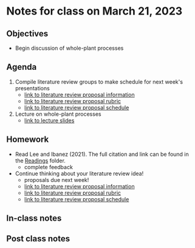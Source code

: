 # Notes for class on March 21, 2023

## Objectives
- Begin discussion of whole-plant processes

## Agenda
1. Compile literature review groups to make schedule for next week's presentations
	- [link to literature review proposal information](../lit_review_proposal/review_proposal_information.md)
	- [link to literature review proposal rubric](../rubrics/review_proposal_rubric.md)
	- [link to literature review proposal schedule](../lit_review_proposal/review_proposal_schedule.md)
2. Lecture on whole-plant processes
	- [link to lecture slides](../lecture_slides/slides_03.21.2023.pdf)

## Homework
- Read Lee and Ibanez (2021). The full citation and link can be found in the 
[Readings](../readings) folder.
	- complete feedback
- Continue thinking about your literature review idea!
	- proposals due next week!
	- [link to literature review proposal information](../lit_review_proposal/review_proposal_information.md)
	- [link to literature review proposal rubric](../rubrics/review_proposal_rubric.md)
	- [link to literature review proposal schedule](../lit_review_proposal/review_proposal_schdule.md)

## In-class notes

## Post class notes